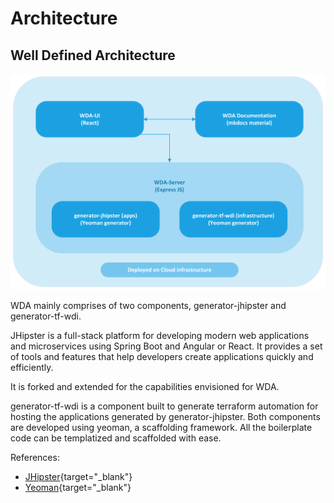 # Architecture

## Well Defined Architecture
<a href="/Images/wdaarch.png" target="_blank"><img src="/Images/wdaarch.png" alt="Image"></a>

WDA mainly comprises of two components, generator-jhipster and generator-tf-wdi.

JHipster is a full-stack platform for developing modern web applications and microservices using Spring Boot and Angular or React. It provides a set of tools and features that help developers create applications quickly and efficiently.

It is forked and extended for the capabilities envisioned for WDA.

generator-tf-wdi is a component built to generate terraform automation for hosting the applications generated by generator-jhipster.
Both components are developed using yeoman, a scaffolding framework. All the boilerplate code can be templatized and scaffolded with ease.

References:

- [JHipster](https://www.jhipster.tech/){target="_blank"}
- [Yeoman](https://yeoman.io/){target="_blank"}













